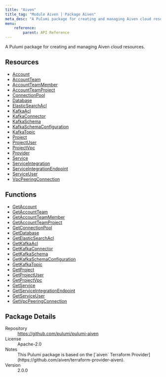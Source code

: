 ```yaml
---
title: "Aiven"
title_tag: "Module Aiven | Package Aiven"
meta_desc: "A Pulumi package for creating and managing Aiven cloud resources."
menu:
    reference:
        parent: API Reference
---
```


<!-- WARNING: this file was generated by Pulumi Docs Generator. -->
<!-- Do not edit by hand unless you're certain you know what you are doing! -->

A Pulumi package for creating and managing Aiven cloud resources.

<h2 id="resources">Resources</h2>
<ul class="api">
    <li><a href="account" title="Account"><span class="symbol resource"></span>Account</a></li>
    <li><a href="accountteam" title="AccountTeam"><span class="symbol resource"></span>AccountTeam</a></li>
    <li><a href="accountteammember" title="AccountTeamMember"><span class="symbol resource"></span>AccountTeamMember</a></li>
    <li><a href="accountteamproject" title="AccountTeamProject"><span class="symbol resource"></span>AccountTeamProject</a></li>
    <li><a href="connectionpool" title="ConnectionPool"><span class="symbol resource"></span>ConnectionPool</a></li>
    <li><a href="database" title="Database"><span class="symbol resource"></span>Database</a></li>
    <li><a href="elasticsearchacl" title="ElasticSearchAcl"><span class="symbol resource"></span>ElasticSearchAcl</a></li>
    <li><a href="kafkaacl" title="KafkaAcl"><span class="symbol resource"></span>KafkaAcl</a></li>
    <li><a href="kafkaconnector" title="KafkaConnector"><span class="symbol resource"></span>KafkaConnector</a></li>
    <li><a href="kafkaschema" title="KafkaSchema"><span class="symbol resource"></span>KafkaSchema</a></li>
    <li><a href="kafkaschemaconfiguration" title="KafkaSchemaConfiguration"><span class="symbol resource"></span>KafkaSchemaConfiguration</a></li>
    <li><a href="kafkatopic" title="KafkaTopic"><span class="symbol resource"></span>KafkaTopic</a></li>
    <li><a href="project" title="Project"><span class="symbol resource"></span>Project</a></li>
    <li><a href="projectuser" title="ProjectUser"><span class="symbol resource"></span>ProjectUser</a></li>
    <li><a href="projectvpc" title="ProjectVpc"><span class="symbol resource"></span>ProjectVpc</a></li>
    <li><a href="provider" title="Provider"><span class="symbol resource"></span>Provider</a></li>
    <li><a href="service" title="Service"><span class="symbol resource"></span>Service</a></li>
    <li><a href="serviceintegration" title="ServiceIntegration"><span class="symbol resource"></span>ServiceIntegration</a></li>
    <li><a href="serviceintegrationendpoint" title="ServiceIntegrationEndpoint"><span class="symbol resource"></span>ServiceIntegrationEndpoint</a></li>
    <li><a href="serviceuser" title="ServiceUser"><span class="symbol resource"></span>ServiceUser</a></li>
    <li><a href="vpcpeeringconnection" title="VpcPeeringConnection"><span class="symbol resource"></span>VpcPeeringConnection</a></li>
</ul>

<h2 id="functions">Functions</h2>
<ul class="api">
    <li><a href="getaccount" title="GetAccount"><span class="symbol function"></span>GetAccount</a></li>
    <li><a href="getaccountteam" title="GetAccountTeam"><span class="symbol function"></span>GetAccountTeam</a></li>
    <li><a href="getaccountteammember" title="GetAccountTeamMember"><span class="symbol function"></span>GetAccountTeamMember</a></li>
    <li><a href="getaccountteamproject" title="GetAccountTeamProject"><span class="symbol function"></span>GetAccountTeamProject</a></li>
    <li><a href="getconnectionpool" title="GetConnectionPool"><span class="symbol function"></span>GetConnectionPool</a></li>
    <li><a href="getdatabase" title="GetDatabase"><span class="symbol function"></span>GetDatabase</a></li>
    <li><a href="getelasticsearchacl" title="GetElasticSearchAcl"><span class="symbol function"></span>GetElasticSearchAcl</a></li>
    <li><a href="getkafkaacl" title="GetKafkaAcl"><span class="symbol function"></span>GetKafkaAcl</a></li>
    <li><a href="getkafkaconnector" title="GetKafkaConnector"><span class="symbol function"></span>GetKafkaConnector</a></li>
    <li><a href="getkafkaschema" title="GetKafkaSchema"><span class="symbol function"></span>GetKafkaSchema</a></li>
    <li><a href="getkafkaschemaconfiguration" title="GetKafkaSchemaConfiguration"><span class="symbol function"></span>GetKafkaSchemaConfiguration</a></li>
    <li><a href="getkafkatopic" title="GetKafkaTopic"><span class="symbol function"></span>GetKafkaTopic</a></li>
    <li><a href="getproject" title="GetProject"><span class="symbol function"></span>GetProject</a></li>
    <li><a href="getprojectuser" title="GetProjectUser"><span class="symbol function"></span>GetProjectUser</a></li>
    <li><a href="getprojectvpc" title="GetProjectVpc"><span class="symbol function"></span>GetProjectVpc</a></li>
    <li><a href="getservice" title="GetService"><span class="symbol function"></span>GetService</a></li>
    <li><a href="getserviceintegrationendpoint" title="GetServiceIntegrationEndpoint"><span class="symbol function"></span>GetServiceIntegrationEndpoint</a></li>
    <li><a href="getserviceuser" title="GetServiceUser"><span class="symbol function"></span>GetServiceUser</a></li>
    <li><a href="getvpcpeeringconnection" title="GetVpcPeeringConnection"><span class="symbol function"></span>GetVpcPeeringConnection</a></li>
</ul>

<h2 id="package-details">Package Details</h2>
<dl class="package-details">
	<dt>Repository</dt>
	<dd><a href="https://github.com/pulumi/pulumi-aiven">https://github.com/pulumi/pulumi-aiven</a></dd>
	<dt>License</dt>
	<dd>Apache-2.0</dd>
	<dt>Notes</dt>
	<dd>This Pulumi package is based on the [`aiven` Terraform Provider](https://github.com/aiven/terraform-provider-aiven).</dd>
	<dt>Version</dt>
	<dd>2.0.0</dd>
</dl>


